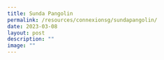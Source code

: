```yaml
---
title: Sunda Pangolin
permalink: /resources/connexionsg/sundapangolin/
date: 2023-03-08
layout: post
description: ""
image: ""
---
```


